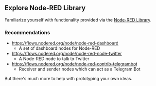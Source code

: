 ## Explore Node-RED Library
Familiarize yourself with functionality provided via the [Node-RED Library](https://flows.nodered.org/).

### Recommendations
- https://flows.nodered.org/node/node-red-dashboard
  - A set of dashboard nodes for Node-RED
- https://flows.nodered.org/node/node-red-node-twitter
  - A Node-RED node to talk to Twitter
- https://flows.nodered.org/node/node-red-contrib-telegrambot
  - Receiver and sender nodes which can act as a Telegram Bot

But there's much more to help with prototyping your own ideas.
